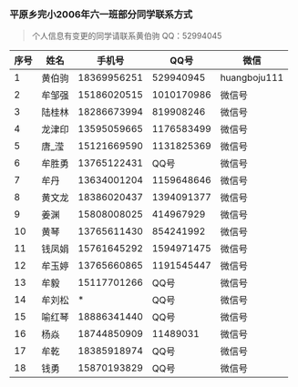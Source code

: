 ### 平原乡完小2006年六一班部分同学联系方式

>个人信息有变更的同学请联系黄伯驹
> QQ：52994045



 序号 | 姓名 | 手机号 | QQ号 | 微信  
--- | ---- | ---- | --- | ---
1 | 黄伯驹 | 18369956251 | 529940945 | huangboju111 
2 | 牟邹强 | 15186020515 | 1010170986 | 微信号 
3 | 陆桂林 | 18286673994 | 819908246 | 微信号 
4 | 龙津印 | 13595059665 | 1176583499 | 微信号 
5 | 唐_滢  | 15121669590 | 1131825369 | 微信号 
6 | 牟胜勇 | 13765122431 | QQ号 | 微信号 
7 | 牟丹   | 13634001204 | 1159648646 | 微信号 
8 | 黄文龙 | 18386020437 | 1394091377 | 微信号 
9 | 姜渊   |  15808008025 | 414967929 | 微信号 
10 | 黄琴   |  13765611430 | 854241992 | 微信号 
11 | 钱凤娟 | 15761645292 | 1594971475 | 微信号 
12 | 牟玉婷 | 13765660865 | 1191545447 | 微信号 
13 | 牟毅   | 15117701266 | QQ号 | 微信号 
14 | 牟刘松 | * | QQ号 | 微信号 
15 | 喻红琴 | 18886341440 | QQ号 | 微信号 
16 | 杨焱   | 18744850909 | 11489031 | 微信号 
17| 牟乾   | 18385918974 | QQ号 | 微信号 
18 | 钱勇   | 15870193829 | QQ号 | 微信号 
